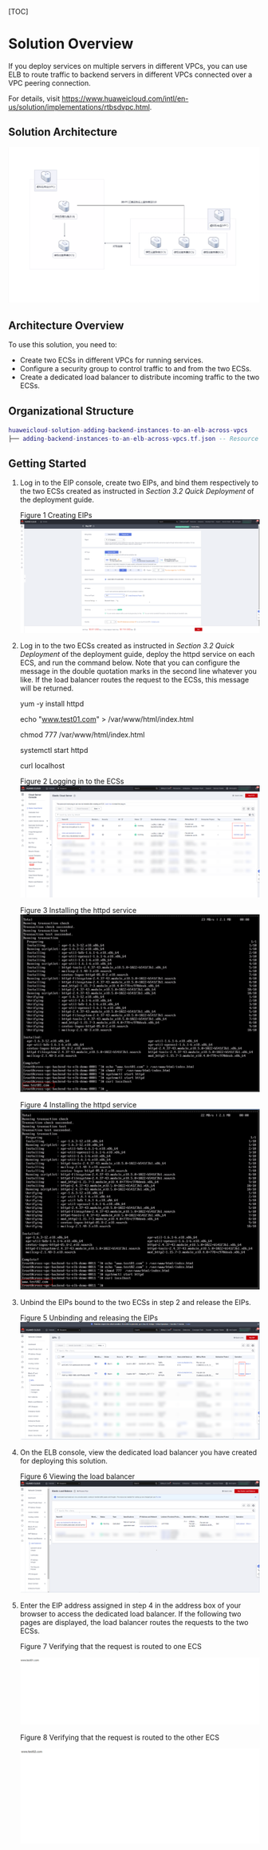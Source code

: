 [TOC]

**Solution Overview**
===============
If you deploy services on multiple servers in different VPCs, you can use ELB to route traffic to backend servers in different VPCs connected over a VPC peering connection.

For details, visit https://www.huaweicloud.com/intl/en-us/solution/implementations/rtbsdvpc.html.

**Solution Architecture**
---------------

![Architecture](./document/adding-backend-instances-to-an-elb-across-vpcs.png)

**Architecture Overview**
---------------

To use this solution, you need to:
- Create two ECSs in different VPCs for running services.
- Configure a security group to control traffic to and from the two ECSs.
- Create a dedicated load balancer to distribute incoming traffic to the two ECSs.


**Organizational Structure**
---------------

``` lua
huaweicloud-solution-adding-backend-instances-to-an-elb-across-vpcs
├── adding-backend-instances-to-an-elb-across-vpcs.tf.json -- Resource orchestration template
```
**Getting Started**
---------------

1. Log in to the EIP console, create two EIPs, and bind them respectively to the two ECSs created as instructed in *Section 3.2 Quick Deployment* of the deployment guide.

    Figure 1 Creating EIPs
    ![Creating EIPs](./document/readme-image-001.png)

2. Log in to the two ECSs created as instructed in *Section 3.2 Quick Deployment* of the deployment guide, deploy the httpd service on each ECS, and run the command below. Note that you can configure the message in the double quotation marks in the second line whatever you like. If the load balancer routes the request to the ECSs, this message will be returned.

	yum -y install httpd

	echo "www.test01.com" > /var/www/html/index.html

	chmod 777  /var/www/html/index.html

	systemctl start httpd

	curl localhost

	Figure 2 Logging in to the ECSs
	![Logging in to the ECSs](./document/readme-image-002.png)

	Figure 3 Installing the httpd service
	![Installing the httpd service](./document/readme-image-003.png)

	Figure 4 Installing the httpd service
	![Installing the httpd service](./document/readme-image-004.png)

3. Unbind the EIPs bound to the two ECSs in step 2 and release the EIPs.

	Figure 5 Unbinding and releasing the EIPs
	![Unbinding and releasing the EIPs](./document/readme-image-005.png)

4. On the ELB console, view the dedicated load balancer you have created for deploying this solution.

	Figure 6 Viewing the load balancer
	![Viewing the load balancer](./document/readme-image-006.png)

5. Enter the EIP address assigned in step 4 in the address box of your browser to access the dedicated load balancer. If the following two pages are displayed, the load balancer routes the requests to the two ECSs.

	Figure 7 Verifying that the request is routed to one ECS

	![Verifying that the request is routed to one ECS](./document/readme-image-007.png)

	Figure 8 Verifying that the request is routed to the other ECS

	![Verifying that the request is routed to the other ECS](./document/readme-image-008.png)






